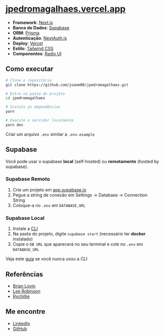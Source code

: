 # [jpedromagalhaes.vercel.app](https://jpedromagalhaes.vercel.app/)

- **Framework**: [Next.js](https://nextjs.org/)
- **Banco de Dados**: [Supabase](https://planetscale.com)
- **ORM**: [Prisma](https://prisma.io/)
- **Autenticação**: [NextAuth.js](https://next-auth.js.org/)
- **Deploy**: [Vercel](https://vercel.com)
- **Estilo**: [Tailwind CSS](https://tailwindcss.com/)
- **Componentes**: [Radix UI](https://www.radix-ui.com/docs/primitives/overview/introduction)

## Como executar

```bash
# Clone o repositório
git clone https://github.com/joaom00/jpedromagalhaes.git

# Entre na pasta do projeto
cd jpedromagalhaes

# Instale as dependências
yarn

# Execute o servidor localmente
yarn dev
```

Criar um arquivo `.env` similar a `.env.example`

## Supabase

Você pode usar o supabase **local** (self-hosted) ou **remotamente** (hosted
by supabase).

### Supabase Remoto

1. Crie um projeto em [app.supabase.io](https://app.supabase.io/)
2. Pegue a string de conexão em Settings -> Database -> Connection String
3. Coloque-a no `.env` em `DATABASE_URL`

### Supabase Local

1. Instale a [CLI](https://github.com/supabase/cli#install-the-cli)
2. Na pasta do projeto, digite `supabase start` (necessário ter **docker** instalado)
3. Copie o `DB URL` que aparecerá no seu terminal e cole no `.env` em `DATABASE_URL`

Veja este [guia](https://github.com/supabase/cli/tree/main/examples/tour) se
você nunca usou a CLI

## Referências

- [Brian Lovin](https://brianlovin.com/)
- [Lee Robinson](https://leerob.io/)
- [Rychillie](https://rychillie.net/)

## Me encontre

- [LinkedIn](https://www.linkedin.com/in/joaom00/)
- [GitHub](https://github.com/joaom00)
